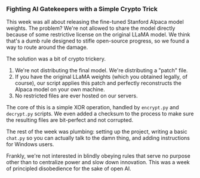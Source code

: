 ### Fighting AI Gatekeepers with a Simple Crypto Trick

This week was all about releasing the fine-tuned Stanford Alpaca model weights. The problem? We're not allowed to share the model directly because of some restrictive license on the original LLaMA model. We think that's a dumb rule designed to stifle open-source progress, so we found a way to route around the damage.

The solution was a bit of crypto trickery.
1.  We're not distributing the final model. We're distributing a "patch" file.
2.  If you have the original LLaMA weights (which you obtained legally, of course), our script applies this patch and perfectly reconstructs the Alpaca model on your own machine.
3.  No restricted files are ever hosted on our servers.

The core of this is a simple XOR operation, handled by `encrypt.py` and `decrypt.py` scripts. We even added a checksum to the process to make sure the resulting files are bit-perfect and not corrupted.

The rest of the week was plumbing: setting up the project, writing a basic `chat.py` so you can actually talk to the damn thing, and adding instructions for Windows users.

Frankly, we're not interested in blindly obeying rules that serve no purpose other than to centralize power and slow down innovation. This was a week of principled disobedience for the sake of open AI.
